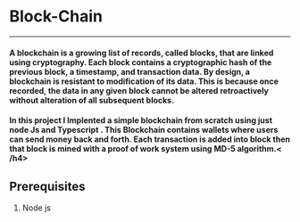 # Block-Chain
<hr>
<h4>A blockchain is a growing list of records, called blocks, that are linked using cryptography. Each block contains a cryptographic hash of the previous block, a timestamp, and transaction data. By design, a blockchain is resistant to modification of its data. This is because once recorded, the data in any given block cannot be altered retroactively without alteration of all subsequent blocks. </h4>

<h4>In this project I Implented a simple blockchain from scratch using just node Js and Typescript . This Blockchain contains wallets where users can send money back and forth. Each transaction is added into block then that block is mined with a proof of work system using MD-5 algorithm.< /h4>

<h2> Prerequisites</h2>
<ol>
  <li>Node js</li>
  <liType script</li>
  
